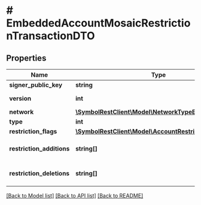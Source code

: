 # # EmbeddedAccountMosaicRestrictionTransactionDTO

## Properties

Name | Type | Description | Notes
------------ | ------------- | ------------- | -------------
**signer_public_key** | **string** | Public key. |
**version** | **int** | Entity version. |
**network** | [**\SymbolRestClient\Model\NetworkTypeEnum**](NetworkTypeEnum.md) |  |
**type** | **int** |  |
**restriction_flags** | [**\SymbolRestClient\Model\AccountRestrictionFlagsEnum**](AccountRestrictionFlagsEnum.md) |  |
**restriction_additions** | **string[]** | Account restriction additions. |
**restriction_deletions** | **string[]** | Account restriction deletions. |

[[Back to Model list]](../../README.md#models) [[Back to API list]](../../README.md#endpoints) [[Back to README]](../../README.md)
